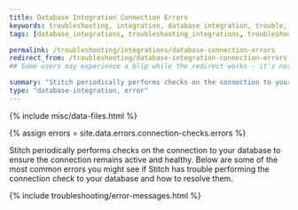 ```yaml
---
title: Database Integration Connection Errors
keywords: troubleshooting, integration, database integration, trouble, issue, help, error, errors, connection issue, connection
tags: [database_integrations, troubleshooting_integrations, troubleshooting_errors]

permalink: /troubleshooting/integrations/database-connection-errors
redirect_from: /troubleshooting/database-integration-connection-errors
## Some users may experience a blip while the redirect works - it's normal. 

summary: "Stitch periodically performs checks on the connection to your database to ensure the connection remains active and healthy. In this article are some of the most common errors you might see if Stitch has trouble performing the connection check to your database and how to resolve them."
type: "database-integration, error"
---
```

{% include misc/data-files.html %}

{% assign errors = site.data.errors.connection-checks.errors %}

Stitch periodically performs checks on the connection to your database to ensure the connection remains active and healthy. Below are some of the most common errors you might see if Stitch has trouble performing the connection check to your database and how to resolve them.

{% include troubleshooting/error-messages.html %}